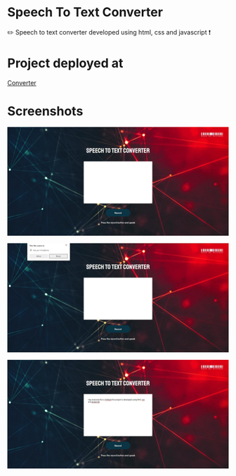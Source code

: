 # Speech To Text Converter
✏️ Speech to text converter developed using html, css and javascript ❗

# Project deployed at

<a href="https://mithesh14.github.io/Github-profile/">Converter</a>

# Screenshots

![screenshots](https://github.com/Mithesh14/Speech-to-text-converter/blob/main/images/image1.jpg)

![screenshots](https://github.com/Mithesh14/Speech-to-text-converter/blob/main/images/image2.jpg)

![screenshots](https://github.com/Mithesh14/Speech-to-text-converter/blob/main/images/image3.jpg)
 
 
